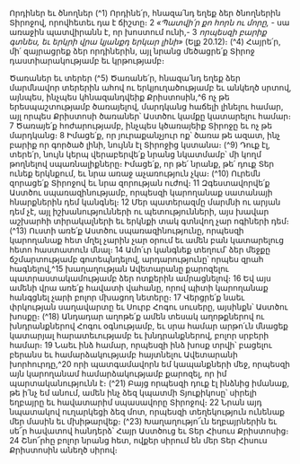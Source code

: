 
Որդիներ եւ ծնողներ
(^1) Որդինե՛ր, հնազա՛նդ եղեք ձեր ծնողներին Տիրոջով, որովհետեւ դա է ճիշտը։ 2 _«Պատվի՛ր քո հորն ու մորը,_ - սա
առաջին պատվիրանն է, որ խոստում ունի,- 3 _որպեսզի բարիք գտնես, եւ երկրի վրա կյանքդ երկար լինի»_ (Ելք 20.12)։
(^4) Հայրե՛ր, մի՛ զայրացրեք ձեր որդիներին, այլ նրանց մեծացրե՛ք Տիրոջ դաստիարակությամբ եւ կրթությամբ։


Ծառաներ եւ տերեր
(^5) Ծառանե՛ր, հնազա՛նդ եղեք ձեր մարմնավոր տերերին ահով ու երկյուղածությամբ եւ անկեղծ սրտով, այնպես,
ինչպես կհնազանդվեիք Քրիստոսին,^6 ոչ թե երեսպաշտությամբ ծառայելով, մարդկանց հաճելի լինելու համար, այլ
որպես Քրիստոսի ծառաներ՝ Աստծու կամքը կատարելու համար։ 7 Ծառայե՛ք հոժարությամբ, ինչպես կծառայեիք
Տիրոջը եւ ոչ թե մարդկանց։ 8 Իմացե՛ք, որ յուրաքանչյուր ոք՝ ծառա թե ազատ, ինչ բարիք որ գործած լինի, նույնն էլ
Տիրոջից կստանա։
(^9) Դուք էլ, տերե՛ր, նույն կերպ վերաբերվե՛ք նրանց նկատմամբ՝ մի կողմ թողնելով սպառնալիքները։ Իմացե՛ք, որ թե՛
նրանք, թե՛ դուք Տեր ունեք երկնքում, եւ նրա առաջ աչառություն չկա։
(^10) Ուրեմն զորացե՛ք Տիրոջով եւ նրա զորության ուժով։ 11 Զգեստավորվե՛ք Աստծու սպառազինությամբ, որպեսզի
կարողանաք սատանայի հնարքներին դեմ կանգնել։ 12 Մեր պատերազմը մարմնի ու արյան դեմ չէ, այլ
իշխանությունների ու պետությունների, այս խավար աշխարհի տիրակալների եւ երկնքի տակ գտնվող չար ոգիների դեմ։
(^13) Ուստի առե՛ք Աստծու սպառազինությունը, որպեսզի կարողանաք հետ մղել չարին չար օրում եւ ամեն բան
կատարելուց հետո հաստատուն մնալ։ 14 Ամո՛ւր կանգնեք տեղում՝ ձեր մեջքը ճշմարտությամբ գոտեպնդելով,
արդարությունը՝ որպես զրահ հագնելով,^15 խաղաղության Ավետարանը քարոզելու պատրաստակամությամբ ձեր
ոտքերին ամրացնելով։ 16 Եվ այս ամենի վրա առե՛ք հավատի վահանը, որով պիտի կարողանաք հանգցնել չարի բոլոր
մխացող նետերը։ 17 Վերցրե՛ք նաեւ փրկության սաղավարտը եւ Սուրբ Հոգու սուսերը, այսինքն՝ Աստծու խոսքը։
(^18) Անդադար աղոթե՛ք ամեն տեսակ աղոթքներով ու խնդրանքներով Հոգու օգնությամբ, եւ սրա համար արթո՛ւն մնացեք
կատարյալ հարատեւությամբ եւ խնդրանքներով, բոլոր սրբերի համար։ 19 Նաեւ ինձ համար, որպեսզի ինձ խոսք տրվի՝
բացելու բերանս եւ համարձակությամբ հայտնելու Ավետարանի խորհուրդը,^20 որի պատգամավորն եմ կապանքների
մեջ, որպեսզի այն կարողանամ համարձակությամբ քարոզել, որ իմ պարտականությունն է։
(^21) Բայց որպեսզի դուք էլ ինձնից իմանաք, թե ի՛նչ եմ անում, ամեն ինչ ձեզ կպատմի Տյուքիկոսը՝ սիրելի եղբայրը եւ
հավատարիմ սպասավորը Տիրոջով։ 22 Նրան այդ նպատակով ուղարկեցի ձեզ մոտ, որպեսզի տեղեկություն ունենաք
մեր մասին եւ մխիթարվեք։
(^23) Խաղաղությո՜ւն եղբայրներին եւ սե՜ր հավատով հանդերձ՝ Հայր Աստծուց եւ Տեր Հիսուս Քրիստոսից։ 24 Շնո՜րհը
բոլոր նրանց հետ, ովքեր սիրում են մեր Տեր Հիսուս Քրիստոսին անեղծ սիրով։


